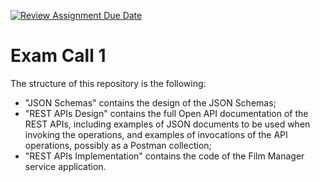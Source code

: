 [![Review Assignment Due Date](https://classroom.github.com/assets/deadline-readme-button-24ddc0f5d75046c5622901739e7c5dd533143b0c8e959d652212380cedb1ea36.svg)](https://classroom.github.com/a/3V4SFed_)
# Exam Call 1

The structure of this repository is the following:
  - "JSON Schemas" contains the design of the JSON Schemas;
  - "REST APIs Design" contains the full Open API documentation of the REST APIs, including examples of JSON documents to be used when invoking the operations, and examples of invocations of the API operations, possibly as a Postman collection;
  - "REST APIs Implementation" contains the code of the Film Manager service application.